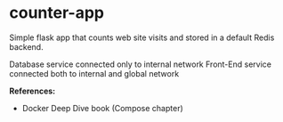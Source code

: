 # counter-app
Simple flask app that counts web site visits and stored in a default Redis backend.

Database service connected only to internal network
Front-End service connected both to internal and global network

**References:**
- Docker Deep Dive book (Compose chapter)